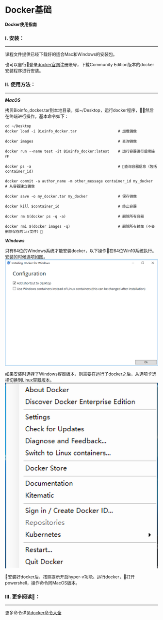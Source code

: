 # Docker基础

**Docker使用指南**

### I. 安装：

---

课程文件提供已经下载好的适合Mac和Windows的安装包。

也可以自行登录[docker官网](https://www.docker.com/get-docker)注册账号，下载Community Edition版本的docker安装程序进行安装。


### II. 使用方法：

---

_**MacOS**_

拷贝Bioinfo_docker.tar到本地目录，如~/Desktop，运行docker程序，然后在终端进行操作，基本命令如下：

```
cd ~/Desktop
docker load -i Bioinfo_docker.tar                   # 加载镜像

docker images                                       # 查询镜像

docker run --name test -it Bioinfo_docker:latest    # 运行容器进行后续操作

docker ps -a                                        # 查询容器信息（包括container_id)

docker commit -a author_name -m other_message container_id my_docker      # 从容器建立镜像

docker save -o my_docker.tar my_docker              # 保存镜像

docker kill $container_id                           # 终止容器

docker rm $(docker ps -q -a)                        # 删除所有容器

docker rmi $(docker images -q)	                    # 删除所有镜像（不会删除保存的tar文件）

```


_**Windows**_

只有64位的Windows系统才能安装docker，以下操作在64位Win10系统执行。安装的时候选项如图。
![](./img/docker_installation.png)

如果安装时选择了Windows容器版本，则需要在运行了docker之后，从选项卡选择切换到Linux容器版本。
![](./img/docker_switch.png)

安装好docker后，按照提示开启hyper-v功能。运行docker，打开powershell，操作命令同MacOS版本。



### III. 更多阅读：

---

更多命令详见[docker命令大全](http://www.runoob.com/docker/docker-command-manual.html)